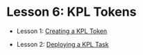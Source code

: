 # Lesson 6: KPL Tokens

- Lesson 1: [Creating a KPL Token](./PartI.md)

- Lesson 2: [Deploying a KPL Task](./PartII.md)
